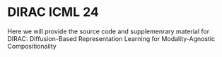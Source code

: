 # DIRAC ICML 24

Here we will provide the source code and supplemenrary material for DIRAC: Diffusion-Based Representation Learning for Modality-Agnostic Compositionality